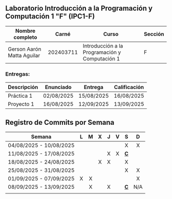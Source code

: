 ## Laboratorio Introducción a la Programación y Computación 1 "F" (IPC1-F)

| **Nombre completo**        | **Carné** | **Curso**                                      | **Sección** |
| -------------------------- | --------- | ---------------------------------------------- | ----------- |
| Gerson Aarón Matta Aguilar | 202403711 | Introducción a la Programación y Computación 1 | F           |

### Entregas:

| Descripción | Enunciado  | Entrega    | Calificación |
| ----------- | ---------- | ---------- | ------------ |
| Práctica 1  | 02/08/2025 | 15/08/2025 | 16/08/2025   |
| Proyecto 1  | 16/08/2025 | 12/09/2025 | 13/09/2025   |

## Registro de Commits por Semana

| Semana                  | L   | M   | X   | J   | V   | S            | D   |
|:-----------------------:|:---:|:---:|:---:|:---:|:---:|:------------:|:---:|
| 04/08/2025 - 10/08/2025 |     |     |     |     |     | X            | X   |
| 11/08/2025 - 17/08/2025 |     |     |     | X   | X   | **<u>C</u>** |     |
| 18/08/2025 - 24/08/2025 |     |     | X   | X   |     | X            |     |
| 25/08/2025 - 31/08/2025 |     |     |     |     |     | X            | X   |
| 01/09/2025 - 07/09/2025 | X   | X   |     |     |     |              | X   |
| 08/09/2025 - 13/09/2025 |     | X   |     | X   |     | **<u>C</u>** | N/A |
|                         |     |     |     |     |     |              |     |
